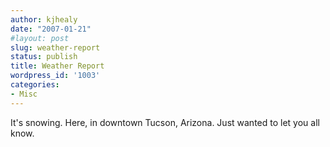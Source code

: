 ```yaml
---
author: kjhealy
date: "2007-01-21"
#layout: post
slug: weather-report
status: publish
title: Weather Report
wordpress_id: '1003'
categories:
- Misc
---
```


It's snowing. Here, in downtown Tucson, Arizona. Just wanted to let you all know.
